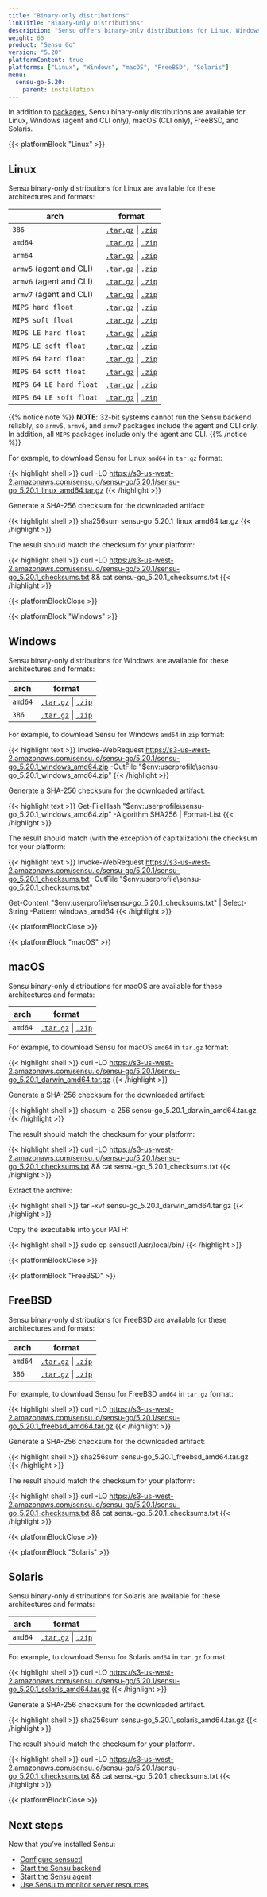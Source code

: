 ```yaml
---
title: "Binary-only distributions"
linkTitle: "Binary-Only Distributions"
description: "Sensu offers binary-only distributions for Linux, Windows, macOS, FreeBSD, and Solaris. Read this guide to learn how to download and verify Sensu binaries."
weight: 60
product: "Sensu Go"
version: "5.20"
platformContent: true
platforms: ["Linux", "Windows", "macOS", "FreeBSD", "Solaris"]
menu:
  sensu-go-5.20:
    parent: installation
---
```


In addition to [packages][1], Sensu binary-only distributions are available for Linux, Windows (agent and CLI only), macOS (CLI only), FreeBSD, and Solaris.

{{< platformBlock "Linux" >}}

## Linux

Sensu binary-only distributions for Linux are available for these architectures and formats:

| arch | format |
| --- | --- |
| `386` | [`.tar.gz`][19] \| [`.zip`][25] |
| `amd64` | [`.tar.gz`][14] \| [`.zip`][20] |
| `arm64` | [`.tar.gz`][15] \| [`.zip`][21]
| `armv5` (agent and CLI) | [`.tar.gz`][16] \| [`.zip`][22] |
| `armv6` (agent and CLI) | [`.tar.gz`][17] \| [`.zip`][23] |
| `armv7` (agent and CLI) | [`.tar.gz`][18] \| [`.zip`][24] |
| `MIPS hard float` | [`.tar.gz`][38] \| [`.zip`][39] |
| `MIPS soft float` | [`.tar.gz`][40] \| [`.zip`][41] |
| `MIPS LE hard float` | [`.tar.gz`][42] \| [`.zip`][43] |
| `MIPS LE soft float` | [`.tar.gz`][44] \| [`.zip`][45] |
| `MIPS 64 hard float` | [`.tar.gz`][46] \| [`.zip`][47] |
| `MIPS 64 soft float` | [`.tar.gz`][48] \| [`.zip`][49] |
| `MIPS 64 LE hard float` | [`.tar.gz`][50] \| [`.zip`][51] |
| `MIPS 64 LE soft float` | [`.tar.gz`][52] \| [`.zip`][53] |

{{% notice note %}}
**NOTE**: 32-bit systems cannot run the Sensu backend reliably, so `armv5`, `armv6`, and `armv7` packages include the agent and CLI only.
In addition, all `MIPS` packages include only the agent and CLI.
{{% /notice %}}

For example, to download Sensu for Linux `amd64` in `tar.gz` format:

{{< highlight shell >}}
curl -LO https://s3-us-west-2.amazonaws.com/sensu.io/sensu-go/5.20.1/sensu-go_5.20.1_linux_amd64.tar.gz
{{< /highlight >}}

Generate a SHA-256 checksum for the downloaded artifact:

{{< highlight shell >}}
sha256sum sensu-go_5.20.1_linux_amd64.tar.gz
{{< /highlight >}}

The result should match the checksum for your platform:

{{< highlight shell >}}
curl -LO https://s3-us-west-2.amazonaws.com/sensu.io/sensu-go/5.20.1/sensu-go_5.20.1_checksums.txt && cat sensu-go_5.20.1_checksums.txt
{{< /highlight >}}

{{< platformBlockClose >}}

{{< platformBlock "Windows" >}}

## Windows

Sensu binary-only distributions for Windows are available for these architectures and formats:

| arch | format |
| --- | --- |
| `amd64` | [`.tar.gz`][26] \| [`.zip`][28]
| `386` | [`.tar.gz`][27] \| [`.zip`][29]

For example, to download Sensu for Windows `amd64` in `zip` format:

{{< highlight text >}}
Invoke-WebRequest https://s3-us-west-2.amazonaws.com/sensu.io/sensu-go/5.20.1/sensu-go_5.20.1_windows_amd64.zip  -OutFile "$env:userprofile\sensu-go_5.20.1_windows_amd64.zip"
{{< /highlight >}}

Generate a SHA-256 checksum for the downloaded artifact:

{{< highlight text >}}
Get-FileHash "$env:userprofile\sensu-go_5.20.1_windows_amd64.zip" -Algorithm SHA256 | Format-List
{{< /highlight >}}

The result should match (with the exception of capitalization) the checksum for your platform:

{{< highlight text >}}
Invoke-WebRequest https://s3-us-west-2.amazonaws.com/sensu.io/sensu-go/5.20.1/sensu-go_5.20.1_checksums.txt -OutFile "$env:userprofile\sensu-go_5.20.1_checksums.txt"

Get-Content "$env:userprofile\sensu-go_5.20.1_checksums.txt" | Select-String -Pattern windows_amd64
{{< /highlight >}}

{{< platformBlockClose >}}

{{< platformBlock "macOS" >}}

## macOS

Sensu binary-only distributions for macOS are available for these architectures and formats:

| arch | format |
| --- | --- |
| `amd64` | [`.tar.gz`][30] \| [`.zip`][31]

For example, to download Sensu for macOS `amd64` in `tar.gz` format:

{{< highlight shell >}}
curl -LO https://s3-us-west-2.amazonaws.com/sensu.io/sensu-go/5.20.1/sensu-go_5.20.1_darwin_amd64.tar.gz
{{< /highlight >}}

Generate a SHA-256 checksum for the downloaded artifact:

{{< highlight shell >}}
shasum -a 256 sensu-go_5.20.1_darwin_amd64.tar.gz
{{< /highlight >}}

The result should match the checksum for your platform:

{{< highlight shell >}}
curl -LO https://s3-us-west-2.amazonaws.com/sensu.io/sensu-go/5.20.1/sensu-go_5.20.1_checksums.txt && cat sensu-go_5.20.1_checksums.txt
{{< /highlight >}}

Extract the archive:

{{< highlight shell >}}
tar -xvf sensu-go_5.20.1_darwin_amd64.tar.gz
{{< /highlight >}}

Copy the executable into your PATH:

{{< highlight shell >}}
sudo cp sensuctl /usr/local/bin/
{{< /highlight >}}

{{< platformBlockClose >}}

{{< platformBlock "FreeBSD" >}}

## FreeBSD

Sensu binary-only distributions for FreeBSD are available for these architectures and formats:

| arch | format |
| --- | --- |
| `amd64` | [`.tar.gz`][32] \| [`.zip`][33]
| `386` | [`.tar.gz`][34] \| [`.zip`][35]

For example, to download Sensu for FreeBSD `amd64` in `tar.gz` format:

{{< highlight shell >}}
curl -LO https://s3-us-west-2.amazonaws.com/sensu.io/sensu-go/5.20.1/sensu-go_5.20.1_freebsd_amd64.tar.gz
{{< /highlight >}}

Generate a SHA-256 checksum for the downloaded artifact:

{{< highlight shell >}}
sha256sum sensu-go_5.20.1_freebsd_amd64.tar.gz
{{< /highlight >}}

The result should match the checksum for your platform:

{{< highlight shell >}}
curl -LO https://s3-us-west-2.amazonaws.com/sensu.io/sensu-go/5.20.1/sensu-go_5.20.1_checksums.txt && cat sensu-go_5.20.1_checksums.txt
{{< /highlight >}}

{{< platformBlockClose >}}

{{< platformBlock "Solaris" >}}

## Solaris

Sensu binary-only distributions for Solaris are available for these architectures and formats:

| arch | format |
| --- | --- |
| `amd64` | [`.tar.gz`][36] \| [`.zip`][37]

For example, to download Sensu for Solaris `amd64` in `tar.gz` format:

{{< highlight shell >}}
curl -LO https://s3-us-west-2.amazonaws.com/sensu.io/sensu-go/5.20.1/sensu-go_5.20.1_solaris_amd64.tar.gz
{{< /highlight >}}

Generate a SHA-256 checksum for the downloaded artifact.

{{< highlight shell >}}
sha256sum sensu-go_5.20.1_solaris_amd64.tar.gz
{{< /highlight >}}

The result should match the checksum for your platform.

{{< highlight shell >}}
curl -LO https://s3-us-west-2.amazonaws.com/sensu.io/sensu-go/5.20.1/sensu-go_5.20.1_checksums.txt && cat sensu-go_5.20.1_checksums.txt
{{< /highlight >}}

{{< platformBlockClose >}}

## Next steps

Now that you’ve installed Sensu:

- [Configure sensuctl][4]
- [Start the Sensu backend][2]
- [Start the Sensu agent][3]
- [Use Sensu to monitor server resources][5]

[1]: ../install-sensu/
[2]: ../../reference/backend#operation
[3]: ../../reference/agent#operation
[4]: ../../sensuctl/reference#first-time-setup
[5]: ../../guides/monitor-server-resources/
[14]: https://s3-us-west-2.amazonaws.com/sensu.io/sensu-go/5.20.1/sensu-go_5.20.1_linux_amd64.tar.gz
[15]: https://s3-us-west-2.amazonaws.com/sensu.io/sensu-go/5.20.1/sensu-go_5.20.1_linux_arm64.tar.gz
[16]: https://s3-us-west-2.amazonaws.com/sensu.io/sensu-go/5.20.1/sensu-go_5.20.1_linux_armv5.tar.gz
[17]: https://s3-us-west-2.amazonaws.com/sensu.io/sensu-go/5.20.1/sensu-go_5.20.1_linux_armv6.tar.gz
[18]: https://s3-us-west-2.amazonaws.com/sensu.io/sensu-go/5.20.1/sensu-go_5.20.1_linux_armv7.tar.gz
[19]: https://s3-us-west-2.amazonaws.com/sensu.io/sensu-go/5.20.1/sensu-go_5.20.1_linux_386.tar.gz
[20]: https://s3-us-west-2.amazonaws.com/sensu.io/sensu-go/5.20.1/sensu-go_5.20.1_linux_amd64.zip
[21]: https://s3-us-west-2.amazonaws.com/sensu.io/sensu-go/5.20.1/sensu-go_5.20.1_linux_arm64.zip
[22]: https://s3-us-west-2.amazonaws.com/sensu.io/sensu-go/5.20.1/sensu-go_5.20.1_linux_armv5.zip
[23]: https://s3-us-west-2.amazonaws.com/sensu.io/sensu-go/5.20.1/sensu-go_5.20.1_linux_armv6.zip
[24]: https://s3-us-west-2.amazonaws.com/sensu.io/sensu-go/5.20.1/sensu-go_5.20.1_linux_armv7.zip
[25]: https://s3-us-west-2.amazonaws.com/sensu.io/sensu-go/5.20.1/sensu-go_5.20.1_linux_386.zip
[26]: https://s3-us-west-2.amazonaws.com/sensu.io/sensu-go/5.20.1/sensu-go_5.20.1_windows_amd64.tar.gz
[27]: https://s3-us-west-2.amazonaws.com/sensu.io/sensu-go/5.20.1/sensu-go_5.20.1_windows_386.tar.gz
[28]: https://s3-us-west-2.amazonaws.com/sensu.io/sensu-go/5.20.1/sensu-go_5.20.1_windows_amd64.zip
[29]: https://s3-us-west-2.amazonaws.com/sensu.io/sensu-go/5.20.1/sensu-go_5.20.1_windows_386.zip
[30]: https://s3-us-west-2.amazonaws.com/sensu.io/sensu-go/5.20.1/sensu-go_5.20.1_darwin_amd64.tar.gz
[31]: https://s3-us-west-2.amazonaws.com/sensu.io/sensu-go/5.20.1/sensu-go_5.20.1_darwin_amd64.zip
[32]: https://s3-us-west-2.amazonaws.com/sensu.io/sensu-go/5.20.1/sensu-go_5.20.1_freebsd_amd64.tar.gz
[33]: https://s3-us-west-2.amazonaws.com/sensu.io/sensu-go/5.20.1/sensu-go_5.20.1_freebsd_amd64.zip
[34]: https://s3-us-west-2.amazonaws.com/sensu.io/sensu-go/5.20.1/sensu-go_5.20.1_freebsd_386.tar.gz
[35]: https://s3-us-west-2.amazonaws.com/sensu.io/sensu-go/5.20.1/sensu-go_5.20.1_freebsd_386.zip
[36]: https://s3-us-west-2.amazonaws.com/sensu.io/sensu-go/5.20.1/sensu-go_5.20.1_solaris_amd64.tar.gz
[37]: https://s3-us-west-2.amazonaws.com/sensu.io/sensu-go/5.20.1/sensu-go_5.20.1_solaris_amd64.zip
[38]: https://s3-us-west-2.amazonaws.com/sensu.io/sensu-go/5.20.1/sensu-go_5.20.1_linux_mips-hardfloat.tar.gz
[39]: https://s3-us-west-2.amazonaws.com/sensu.io/sensu-go/5.20.1/sensu-go_5.20.1_linux_mips-hardfloat.zip
[40]: https://s3-us-west-2.amazonaws.com/sensu.io/sensu-go/5.20.1/sensu-go_5.20.1_linux_mips-softfloat.tar.gz
[41]: https://s3-us-west-2.amazonaws.com/sensu.io/sensu-go/5.20.1/sensu-go_5.20.1_linux_mips-softfloat.zip
[42]: https://s3-us-west-2.amazonaws.com/sensu.io/sensu-go/5.20.1/sensu-go_5.20.1_linux_mipsle-hardfloat.tar.gz
[43]: https://s3-us-west-2.amazonaws.com/sensu.io/sensu-go/5.20.1/sensu-go_5.20.1_linux_mipsle-hardfloat.zip
[44]: https://s3-us-west-2.amazonaws.com/sensu.io/sensu-go/5.20.1/sensu-go_5.20.1_linux_mipsle-softfloat.tar.gz
[45]: https://s3-us-west-2.amazonaws.com/sensu.io/sensu-go/5.20.1/sensu-go_5.20.1_linux_mipsle-softfloat.zip
[46]: https://s3-us-west-2.amazonaws.com/sensu.io/sensu-go/5.20.1/sensu-go_5.20.1_linux_mips64-hardfloat.tar.gz
[47]: https://s3-us-west-2.amazonaws.com/sensu.io/sensu-go/5.20.1/sensu-go_5.20.1_linux_mips64-hardfloat.zip
[48]: https://s3-us-west-2.amazonaws.com/sensu.io/sensu-go/5.20.1/sensu-go_5.20.1_linux_mips64-softfloat.tar.gz
[49]: https://s3-us-west-2.amazonaws.com/sensu.io/sensu-go/5.20.1/sensu-go_5.20.1_linux_mips64-softfloat.zip
[50]: https://s3-us-west-2.amazonaws.com/sensu.io/sensu-go/5.20.1/sensu-go_5.20.1_linux_mips64le-hardfloat.tar.gz
[51]: https://s3-us-west-2.amazonaws.com/sensu.io/sensu-go/5.20.1/sensu-go_5.20.1_linux_mips64le-hardfloat.zip
[52]: https://s3-us-west-2.amazonaws.com/sensu.io/sensu-go/5.20.1/sensu-go_5.20.1_linux_mips64le-softfloat.tar.gz
[53]: https://s3-us-west-2.amazonaws.com/sensu.io/sensu-go/5.20.1/sensu-go_5.20.1_linux_mips64le-softfloat.zip
